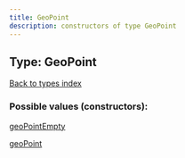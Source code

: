 ```yaml
---
title: GeoPoint
description: constructors of type GeoPoint
---
```

## Type: GeoPoint  
[Back to types index](index.md)



### Possible values (constructors):

[geoPointEmpty](../constructors/geoPointEmpty.md)  

[geoPoint](../constructors/geoPoint.md)  

